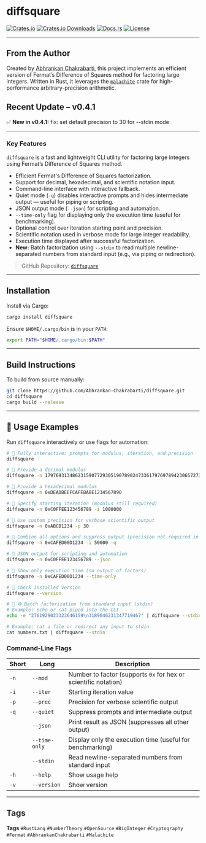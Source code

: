 # diffsquare

[![Crates.io](https://img.shields.io/crates/v/diffsquare.svg)](https://crates.io/crates/diffsquare)
[![Crates.io Downloads](https://img.shields.io/crates/d/diffsquare.svg)](https://crates.io/crates/diffsquare)
[![Docs.rs](https://docs.rs/diffsquare/badge.svg)](https://docs.rs/diffsquare)
[![License](https://img.shields.io/crates/l/diffsquare)](./LICENSE)

---

## From the Author

Created by [Abhrankan Chakrabarti](https://github.com/Abhrankan-Chakrabarti), this project implements an efficient version of Fermat’s Difference of Squares method for factoring large integers. Written in Rust, it leverages the [`malachite`](https://docs.rs/malachite/) crate for high-performance arbitrary-precision arithmetic.

## Recent Update – v0.4.1

✅ **New in v0.4.1:** fix: set default precision to 30 for --stdin mode

---

### Key Features

`diffsquare` is a fast and lightweight CLI utility for factoring large integers using Fermat’s Difference of Squares method.

* Efficient Fermat's Difference of Squares factorization.
* Support for decimal, hexadecimal, and scientific notation input.
* Command-line interface with interactive fallback.
* Quiet mode (`-q`) disables interactive prompts and hides intermediate output — useful for piping or scripting.
* JSON output mode (`--json`) for scripting and automation.
* `--time-only` flag for displaying only the execution time (useful for benchmarking).
* Optional control over iteration starting point and precision.
* Scientific notation used in verbose mode for large integer readability.
* Execution time displayed after successful factorization.
* **New:** Batch factorization using `--stdin` to read multiple newline-separated numbers from standard input (e.g., via piping or redirection).

> GitHub Repository: [`diffsquare`](https://github.com/Abhrankan-Chakrabarti/diffsquare)

---

## Installation

Install via Cargo:

```bash
cargo install diffsquare
```

Ensure `$HOME/.cargo/bin` is in your `PATH`:

```bash
export PATH="$HOME/.cargo/bin:$PATH"
```

---

## Build Instructions

To build from source manually:

```bash
git clone https://github.com/Abhrankan-Chakrabarti/diffsquare.git
cd diffsquare
cargo build --release
```

---

## 🔧 Usage Examples

Run `diffsquare` interactively or use flags for automation:

```bash
# 🔹 Fully interactive: prompts for modulus, iteration, and precision
diffsquare

# 🔹 Provide a decimal modulus
diffsquare -n 17976931348623159077293051907890247336179769789423065727343008115

# 🔹 Provide a hexadecimal modulus
diffsquare -n 0xDEADBEEFCAFEBABE1234567890

# 🔹 Specify starting iteration (modulus still required)
diffsquare -n 0xC0FFEE123456789 -i 1000000

# 🔹 Use custom precision for verbose scientific output
diffsquare -n 0xABCD1234 -p 30

# 🔹 Combine all options and suppress output (precision not required in quiet mode)
diffsquare -n 0xCAFED00D1234 -i 50000 -q

# 🔹 JSON output for scripting and automation
diffsquare -n 0xC0FFEE123456789 --json

# 🔹 Show only execution time (no output of factors)
diffsquare -n 0xCAFED00D1234 --time-only

# 🔹 Check installed version
diffsquare --version

# 🔹 ♻️ Batch factorization from standard input (stdin)
# Example: echo or cat piped into the CLI
echo -e "2761929023323646159\n3189046231347719467" | diffsquare --stdin

# Example: cat a file or redirect any input to stdin
cat numbers.txt | diffsquare --stdin
```

### Command-Line Flags

| Short | Long          | Description                                                     |
| ----- | ------------- | --------------------------------------------------------------- |
| `-n`  | `--mod`       | Number to factor (supports `0x` for hex or scientific notation) |
| `-i`  | `--iter`      | Starting iteration value                                        |
| `-p`  | `--prec`      | Precision for verbose scientific output                         |
| `-q`  | `--quiet`     | Suppress prompts and intermediate output                        |
|       | `--json`      | Print result as JSON (suppresses all other output)              |
|       | `--time-only` | Display only the execution time (useful for benchmarking)       |
|       | `--stdin`     | Read newline-separated numbers from standard input              |
| `-h`  | `--help`      | Show usage help                                                 |
| `-v`  | `--version`   | Show version                                                    |

---

## Tags

**Tags**
`#RustLang` `#NumberTheory` `#OpenSource` `#BigInteger` `#Cryptography` `#Fermat` `#AbhrankanChakrabarti` `#Malachite`

